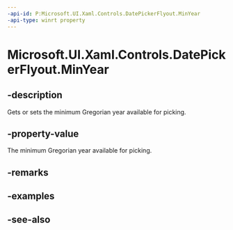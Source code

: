 ```yaml
---
-api-id: P:Microsoft.UI.Xaml.Controls.DatePickerFlyout.MinYear
-api-type: winrt property
---
```


<!-- Property syntax
public Windows.Foundation.DateTime MinYear { get;  set; }
-->

# Microsoft.UI.Xaml.Controls.DatePickerFlyout.MinYear

## -description
Gets or sets the minimum Gregorian year available for picking.

## -property-value
The minimum Gregorian year available for picking.

## -remarks

## -examples

## -see-also
